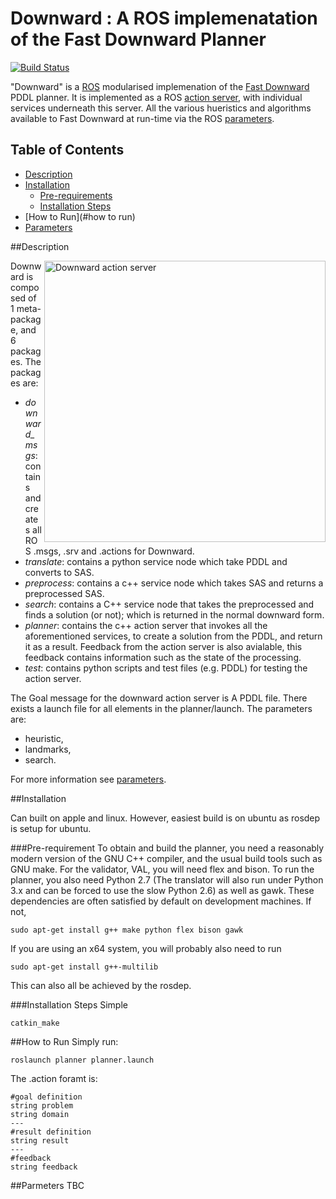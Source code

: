 # Downward : A ROS implemenatation of the Fast Downward Planner

[![Build Status](https://secure.travis-ci.org/libcpu/libcpu.png?branch=master)](http://travis-ci.org/libcpu/libcpu)

"Downward" is a [ROS](http://ros.org/ "Robot Operating System") modularised implemenation of the [Fast Downward](http://www.fast-downward.org/ "www.fast-downward.org") PDDL planner. It is implemented as a ROS [action server](http://wiki.ros.org/actionlib "actionlib"), with individual services underneath this server. All the various hueristics and algorithms available to Fast Downward at run-time via the ROS [parameters](http://wiki.ros.org/Parameter%20Server "Parameter Server"). 

## Table of Contents

- [Description](#description)
- [Installation](#installation)
	- [Pre-requirements](#pre-requirements)
	- [Installation Steps](#installation-steps)
- [How to Run](#how to run)
- [Parameters](#parameters) 


##Description

<img src="https://raw.github.com/phuicy/downward/master/image/downward1.png" alt="Downward action server" align="right" width="450"/>


Downward is composed of 1 meta-package, and 6 packages. The packages are:
- *downward_msgs*: contains and creates all ROS .msgs, .srv and .actions for Downward.
- *translate*: contains a python service node which take PDDL and converts to SAS.
- *preprocess*: contains a c++ service node which takes SAS and returns a preprocessed SAS.
- *search*: contains a C++ service node that takes the preprocessed and finds a solution (or not); which is returned in the normal downward form.
- *planner*: contains the c++ action server that invokes all the aforementioned services, to create a solution from the PDDL, and return it as a result. Feedback from the action server is also avialable, this feedback contains information such as the state of the processing.
- *test*: contains python scripts and test files (e.g. PDDL) for testing the action server.

The Goal message for the downward action server is A PDDL file. 
There exists a launch file for all elements in the planner/launch. The parameters are:
- heuristic,
- landmarks,
- search.

For more information see [parameters](#parameters).


##Installation

Can built on apple and linux. However, easiest build is on ubuntu as rosdep is setup for ubuntu.

###Pre-requirement
To obtain and build the planner, you need a reasonably modern version of the GNU C++ compiler, and the usual build tools such as GNU make. For the validator, VAL, you will need flex and bison. To run the planner, you also need Python 2.7 (The translator will also run under Python 3.x and can be forced to use the slow Python 2.6) as well as gawk. These dependencies are often satisfied by default on development machines. If not,
```
sudo apt-get install g++ make python flex bison gawk
```
If you are using an x64 system, you will probably also need to run
```
sudo apt-get install g++-multilib
```

This can also all be achieved by the rosdep.

###Installation Steps
Simple 
```
catkin_make
```

##How to Run
Simply run:
```
roslaunch planner planner.launch
```


The .action foramt is:
```
#goal definition
string problem
string domain
---
#result definition
string result
---
#feedback
string feedback
```

##Parmeters
TBC



